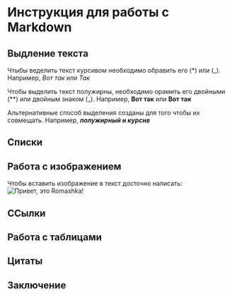 # Инструкция для работы с Markdown 

## Выдление текста 

Чтыбы веделить текст курсивом необходимо обравить его (*) или (_). Например, *Вот так* или _Так_

Чтобы выделить текст полужирны, необходимо орамить его двойными (**) или двойным знаком (_). Например, **Вот так** или __Вот так__
 
Альтернативные способ выделения созданы для того чтобы их совмещать. Например, **_полужирный и курсив_**  

## Списки 

## Работа с изображением

Чтобы вставить изображение в текст досточно написать: 
![Привет, это Romashka!](Romashka.jpg)

## ССылки 

## Работа с таблицами 

## Цитаты

## Заключение 